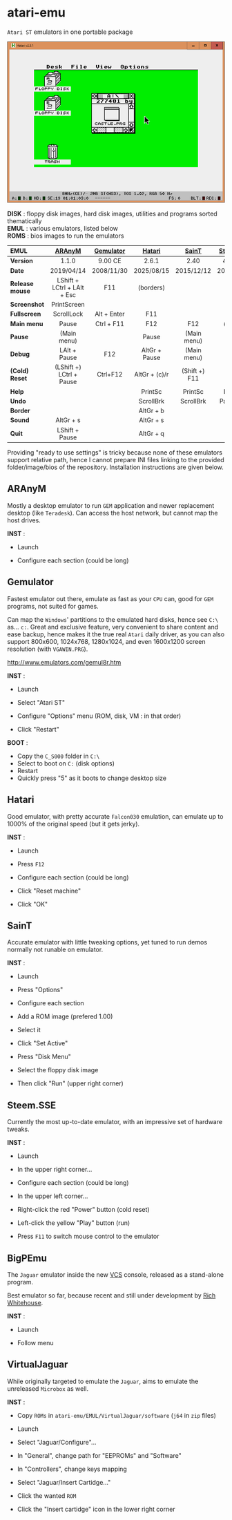 # atari-emu
`Atari ST` emulators in one portable package

![Hatari](https://raw.githubusercontent.com/Kochise/atari-emu/master/IMGS/hatari.png)

**DISK** : floppy disk images, hard disk images, utilities and programs sorted thematically<br>
**EMUL** : various emulators, listed below<br>
**ROMS** : bios images to run the emulators<br>

| **EMUL**			| [ARAnyM]						| [Gemulator]	| [Hatari]		| [SainT]		| [Steem.SSE]	| [BigPEmu]		| [VirtualJaguar]	|
| :--				| :-:							| :-:			| :-:			| :-:			| :-:			| :-:			| :-:				|
| **Version**		| 1.1.0							| 9.00 CE		| 2.6.1			| 2.40			| 4.2.0 R4		| 1.19			| 2.1.2				|
| **Date**			| 2019/04/14					| 2008/11/30	| 2025/08/15	| 2015/12/12	| 2025/09/21	| 2025/06/02	| 2014/10/10		|
| **Release mouse**	| LShift + LCtrl + LAlt + Esc	| F11			| (borders)		| 				| F11			| 				| 					|
| **Screenshot**	| PrintScreen					| 				| 				| 				| 				| 				| 					|
| **Fullscreen**	| ScrollLock					| Alt + Enter	| F11			| 				| 				| 				| 					|
| **Main menu**		| Pause							| Ctrl + F11	| F12			| F12			| (button)		| 				| 					|
| **Pause**			| (Main menu)					| 				| Pause			| (Main menu)	| F12			| 				| 					|
| **Debug**			| LAlt + Pause					| F12			| AltGr + Pause	| (Main menu)	| 				| 				| 					|
| **(Cold) Reset**	| (LShift +) LCtrl + Pause		| Ctrl+F12		| AltGr + (c)/r	| (Shift +) F11	| 				| 				| 					| 
| **Help**			| 								| 				| PrintSc		| PrintSc		| PageUp		| 				| 					| 
| **Undo**			| 								| 				| ScrollBrk		| ScrollBrk		| PageDown		| 				| 					| 
| **Border**		| 								| 				| AltGr + b		| 				| 				| 				| 					|
| **Sound**			| AltGr + s						| 				| AltGr + s		| 				| 				| 				| 					|
| **Quit**			| LShift + Pause				| 				| AltGr + q		| 				| 				| 				| 					|

[ARAnyM]: https://github.com/aranym/aranym/releases
[Gemulator]: http://www.emulators.com/download.htm#ATARIST
[Hatari]: https://www.hatari-emu.org/
[SainT]: http://leonard.oxg.free.fr/SainT/saint.html
[Steem.SSE]: https://sourceforge.net/projects/steemsse/files/
[BigPEmu]: http://richwhitehouse.com/jaguar/
[VirtualJaguar]: https://icculus.org/virtualjaguar/

Providing "ready to use settings" is tricky because none of these emulators support relative path, hence I cannot prepare INI files linking to the provided folder/image/bios of the repository. Installation instructions are given below.

## ARAnyM
Mostly a desktop emulator to run `GEM` application and newer replacement desktop (like `Teradesk`). Can access the host network, but cannot map the host drives.

**INST** :
* Launch<br>

* Configure each section (could be long)<br>

## Gemulator
Fastest emulator out there, emulate as fast as your `CPU` can, good for `GEM` programs, not suited for games.

Can map the `Windows`' partitions to the emulated hard disks, hence see `C:\` as... `c:`. Great and exclusive feature, very convenient to share content and ease backup, hence makes it the true real `Atari` daily driver, as you can also support 800x600, 1024x768, 1280x1024, and even 1600x1200 screen resolution (with `VGAWIN.PRG`).

http://www.emulators.com/gemul8r.htm

**INST** :
* Launch<br>

* Select "Atari ST"<br>
* Configure "Options" menu (ROM, disk, VM : in that order)<br>
* Click "Restart"<br>

**BOOT** :
* Copy the `C_S000` folder in `C:\`<br>
* Select to boot on `C:` (disk options)
* Restart<br>
* Quickly press "5" as it boots to change desktop size<br>

## Hatari
Good emulator, with pretty accurate `Falcon030` emulation, can emulate up to 1000% of the original speed (but it gets jerky).

**INST** :
* Launch<br>

* Press `F12`<br>
* Configure each section (could be long)<br>

* Click "Reset machine"<br>
* Click "OK"<br>

## SainT
Accurate emulator with little tweaking options, yet tuned to run demos normally not runable on emulator.

**INST** :
* Launch<br>

* Press "Options"<br>
* Configure each section<br>
* Add a ROM image (prefered 1.00)<br>
* Select it<br>
* Click "Set Active"<br>

* Press "Disk Menu"<br>
* Select the floppy disk image<br>

* Then click "Run" (upper right corner)<br>

## Steem.SSE
Currently the most up-to-date emulator, with an impressive set of hardware tweaks.

**INST** :
* Launch<br>

* In the upper right corner...<br>
* Configure each section (could be long)<br>

* In the upper left corner...<br>
* Right-click the red "Power" button (cold reset)<br>
* Left-click the yellow "Play" button (run)<br>
* Press `F11` to switch mouse control to the emulator<br>

## BigPEmu
The `Jaguar` emulator inside the new [VCS] console, released as a stand-alone program.

Best emulator so far, because recent and still under development by [Rich Whitehouse].

[VCS]: https://atari.com/collections/atari-vcs
[Rich Whitehouse]: https://twitter.com/DickWhitehouse

**INST** :
* Launch<br>

* Follow menu<br>

## VirtualJaguar
While originally targeted to emulate the `Jaguar`, aims to emulate the unreleased `Microbox` as well.

**INST** :
* Copy `ROMs` in `atari-emu/EMUL/VirtualJaguar/software` (`j64` in `zip` files)<br>
* Launch<br>

* Select "Jaguar/Configure"...<br>
* In "General", change path for "EEPROMs" and "Software"<br>
* In "Controllers", change keys mapping<br>

* Select "Jaguar/Insert Cartidge..."<br>
* Click the wanted `ROM`<br>
* Click the "Insert cartidge" icon in the lower right corner<br>
